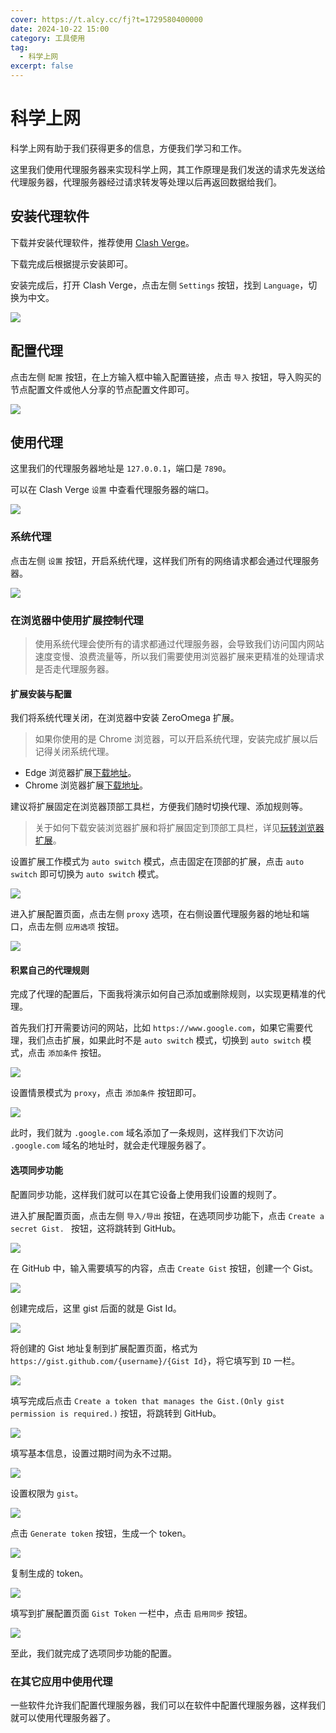 ```yaml
---
cover: https://t.alcy.cc/fj?t=1729580400000
date: 2024-10-22 15:00
category: 工具使用
tag: 
  - 科学上网
excerpt: false
---
```


# 科学上网

科学上网有助于我们获得更多的信息，方便我们学习和工作。

这里我们使用代理服务器来实现科学上网，其工作原理是我们发送的请求先发送给代理服务器，代理服务器经过请求转发等处理以后再返回数据给我们。

## 安装代理软件

下载并安装代理软件，推荐使用 [Clash Verge](https://clashverge.net/)。

下载完成后根据提示安装即可。

安装完成后，打开 Clash Verge，点击左侧 `Settings` 按钮，找到 `Language`，切换为中文。

![](https://happier-blog.oss-cn-qingdao.aliyuncs.com/SoftwareTool/%E7%A7%91%E5%AD%A6%E4%B8%8A%E7%BD%9101.jpg)

## 配置代理

点击左侧 `配置` 按钮，在上方输入框中输入配置链接，点击 `导入` 按钮，导入购买的节点配置文件或他人分享的节点配置文件即可。

![](https://happier-blog.oss-cn-qingdao.aliyuncs.com/SoftwareTool/%E7%A7%91%E5%AD%A6%E4%B8%8A%E7%BD%9102.jpg)

## 使用代理

这里我们的代理服务器地址是 `127.0.0.1`，端口是 `7890`。

可以在 Clash Verge `设置` 中查看代理服务器的端口。

![](https://happier-blog.oss-cn-qingdao.aliyuncs.com/SoftwareTool/%E7%A7%91%E5%AD%A6%E4%B8%8A%E7%BD%9103.jpg)

### 系统代理

点击左侧 `设置` 按钮，开启系统代理，这样我们所有的网络请求都会通过代理服务器。

![](https://happier-blog.oss-cn-qingdao.aliyuncs.com/SoftwareTool/%E7%A7%91%E5%AD%A6%E4%B8%8A%E7%BD%9104.jpg)

### 在浏览器中使用扩展控制代理

> 使用系统代理会使所有的请求都通过代理服务器，会导致我们访问国内网站速度变慢、浪费流量等，所以我们需要使用浏览器扩展来更精准的处理请求是否走代理服务器。

#### 扩展安装与配置

我们将系统代理关闭，在浏览器中安装 ZeroOmega 扩展。

> 如果你使用的是 Chrome 浏览器，可以开启系统代理，安装完成扩展以后记得关闭系统代理。

+ Edge 浏览器扩展[下载地址](https://microsoftedge.microsoft.com/addons/detail/proxy-switchyomega-3-zer/dmaldhchmoafliphkijbfhaomcgglmgd)。
+ Chrome 浏览器扩展[下载地址](https://chromewebstore.google.com/detail/proxy-switchyomega-3-zero/pfnededegaaopdmhkdmcofjmoldfiped?hl=zh-CN)。

建议将扩展固定在浏览器顶部工具栏，方便我们随时切换代理、添加规则等。

> 关于如何下载安装浏览器扩展和将扩展固定到顶部工具栏，详见[玩转浏览器扩展](./玩转浏览器扩展.md)。

设置扩展工作模式为 `auto switch` 模式，点击固定在顶部的扩展，点击 `auto switch` 即可切换为 `auto switch` 模式。

![](https://happier-blog.oss-cn-qingdao.aliyuncs.com/SoftwareTool/%E7%A7%91%E5%AD%A6%E4%B8%8A%E7%BD%9105.jpg)

进入扩展配置页面，点击左侧 `proxy` 选项，在右侧设置代理服务器的地址和端口，点击左侧 `应用选项` 按钮。

![](https://happier-blog.oss-cn-qingdao.aliyuncs.com/SoftwareTool/%E7%A7%91%E5%AD%A6%E4%B8%8A%E7%BD%9106.jpg)

#### 积累自己的代理规则

完成了代理的配置后，下面我将演示如何自己添加或删除规则，以实现更精准的代理。

首先我们打开需要访问的网站，比如 `https://www.google.com`，如果它需要代理，我们点击扩展，如果此时不是 `auto switch` 模式，切换到 `auto switch` 模式，点击 `添加条件` 按钮。

![](https://happier-blog.oss-cn-qingdao.aliyuncs.com/SoftwareTool/%E7%A7%91%E5%AD%A6%E4%B8%8A%E7%BD%9107.jpg)

设置情景模式为 `proxy`，点击 `添加条件` 按钮即可。

![](https://happier-blog.oss-cn-qingdao.aliyuncs.com/SoftwareTool/%E7%A7%91%E5%AD%A6%E4%B8%8A%E7%BD%9108.jpg)

此时，我们就为 `.google.com` 域名添加了一条规则，这样我们下次访问 `.google.com` 域名的地址时，就会走代理服务器了。

#### 选项同步功能

配置同步功能，这样我们就可以在其它设备上使用我们设置的规则了。

进入扩展配置页面，点击左侧 `导入/导出` 按钮，在选项同步功能下，点击 `Create a secret Gist. ` 按钮，这将跳转到 GitHub。

![](https://happier-blog.oss-cn-qingdao.aliyuncs.com/SoftwareTool/%E7%A7%91%E5%AD%A6%E4%B8%8A%E7%BD%9109.jpg)

在 GitHub 中，输入需要填写的内容，点击 `Create Gist` 按钮，创建一个 Gist。

![](https://happier-blog.oss-cn-qingdao.aliyuncs.com/SoftwareTool/%E7%A7%91%E5%AD%A6%E4%B8%8A%E7%BD%9110.jpg)

创建完成后，这里 gist 后面的就是 Gist Id。

![](https://happier-blog.oss-cn-qingdao.aliyuncs.com/SoftwareTool/%E7%A7%91%E5%AD%A6%E4%B8%8A%E7%BD%9111.jpg)

将创建的 Gist 地址复制到扩展配置页面，格式为 `https://gist.github.com/{username}/{Gist Id}`，将它填写到 `ID` 一栏。

![](https://happier-blog.oss-cn-qingdao.aliyuncs.com/SoftwareTool/%E7%A7%91%E5%AD%A6%E4%B8%8A%E7%BD%9112.jpg)

填写完成后点击 `Create a token that manages the Gist.(Only gist permission is required.)` 按钮，将跳转到 GitHub。

![](https://happier-blog.oss-cn-qingdao.aliyuncs.com/SoftwareTool/%E7%A7%91%E5%AD%A6%E4%B8%8A%E7%BD%9113.jpg)

填写基本信息，设置过期时间为永不过期。

![](https://happier-blog.oss-cn-qingdao.aliyuncs.com/SoftwareTool/%E7%A7%91%E5%AD%A6%E4%B8%8A%E7%BD%9114.jpg)

设置权限为 `gist`。

![](https://happier-blog.oss-cn-qingdao.aliyuncs.com/SoftwareTool/%E7%A7%91%E5%AD%A6%E4%B8%8A%E7%BD%9115.jpg)

点击 `Generate token` 按钮，生成一个 token。

![](https://happier-blog.oss-cn-qingdao.aliyuncs.com/SoftwareTool/%E7%A7%91%E5%AD%A6%E4%B8%8A%E7%BD%9116.jpg)

复制生成的 token。

![](https://happier-blog.oss-cn-qingdao.aliyuncs.com/SoftwareTool/%E7%A7%91%E5%AD%A6%E4%B8%8A%E7%BD%9117.jpg)

填写到扩展配置页面 `Gist Token` 一栏中，点击 `启用同步` 按钮。

![](https://happier-blog.oss-cn-qingdao.aliyuncs.com/SoftwareTool/%E7%A7%91%E5%AD%A6%E4%B8%8A%E7%BD%9118.jpg)

至此，我们就完成了选项同步功能的配置。

### 在其它应用中使用代理

一些软件允许我们配置代理服务器，我们可以在软件中配置代理服务器，这样我们就可以使用代理服务器了。